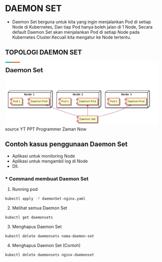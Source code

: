 # DAEMON SET
* Daemon Set berguna untuk kita yang ingin menjalankan Pod di setiap Node di Kubernetes, Dan tiap Pod hanya boleh jalan di 1 Node, Secara default Daemon Set akan menjalankan Pod di setiap Node pada Kubernetes Cluster.Kecuali kita mengatur ke Node tertentu.


## TOPOLOGI DAEMON SET
![tp-daemon-set](./image/top-daemon-set.png)
source YT PPT Programmer Zaman Now
 
## Contoh kasus penggunaan Daemon Set
* Aplikasi untuk monitoring Node
* Aplikasi untuk mengambil log di Node
* Dll.

### * Command membuat Daemon Set

1. Running pod
```bash
kubectl apply -f daemonSet-nginx.yaml
```

2. Melihat semua Daemon Set
```bash
kubectl get daemonsets
```
3. Menghapus Daemon Set
```bash
kubectl delete daemonsets nama-daemon-set
```

4. Menghapus Daemon Set (Contoh)
```bash
kubectl delete daemonsets nginx-daemonset
```



